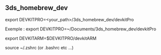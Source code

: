 ## 3ds_homebrew_dev

export DEVKITPRO=<your_path>/3ds_homebrew_dev/devkitPro

Exemple : export DEVKITPRO=~/Documents/3ds_homebrew_dev/devkitPro

export DEVKITARM=$DEVKITPRO/devkitARM

source ~/.zshrc (or .bashrc etc ...)
